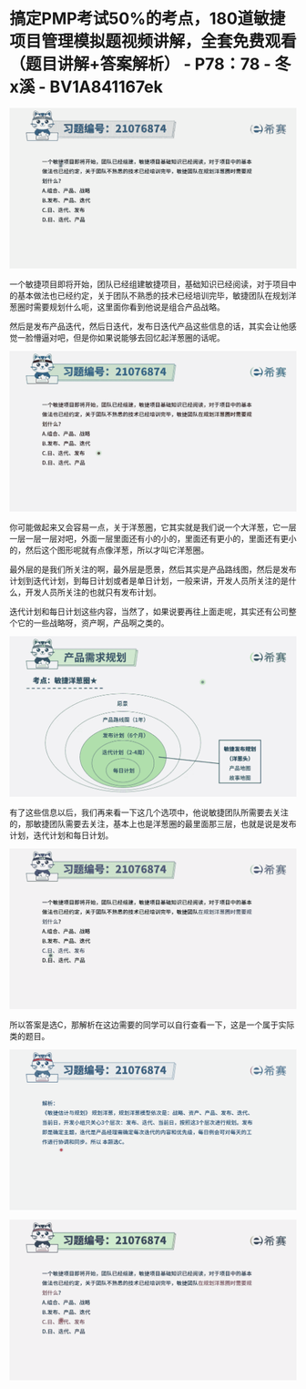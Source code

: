 # 搞定PMP考试50%的考点，180道敏捷项目管理模拟题视频讲解，全套免费观看（题目讲解+答案解析） - P78：78 - 冬x溪 - BV1A841167ek

![](img/74e27698217fb53c4c36ed4d973f1bef_0.png)

一个敏捷项目即将开始，团队已经组建敏捷项目，基础知识已经阅读，对于项目中的基本做法也已经约定，关于团队不熟悉的技术已经培训完毕，敏捷团队在规划洋葱圈时需要规划什么呃，这里面你看到他说是组合产品战略。

然后是发布产品迭代，然后日迭代，发布日迭代产品这些信息的话，其实会让他感觉一脸懵逼对吧，但是你如果说能够去回忆起洋葱圈的话呢。



![](img/74e27698217fb53c4c36ed4d973f1bef_2.png)

你可能做起来又会容易一点，关于洋葱圈，它其实就是我们说一个大洋葱，它一层一层一层一层对吧，外面一层里面还有小的小的，里面还有更小的，里面还有更小的，然后这个图形呢就有点像洋葱，所以才叫它洋葱圈。

最外层的是我们所关注的啊，最外层是愿景，然后其实是产品路线图，然后是发布计划到迭代计划，到每日计划或者是单日计划，一般来讲，开发人员所关注的是什么，开发人员所关注的也就只有发布计划。

迭代计划和每日计划这些内容，当然了，如果说要再往上面走呢，其实还有公司整个它的一些战略呀，资产啊，产品啊之类的。



![](img/74e27698217fb53c4c36ed4d973f1bef_4.png)

有了这些信息以后，我们再来看一下这几个选项中，他说敏捷团队所需要去关注的，那敏捷团队需要去关注，基本上也是洋葱圈的最里面那三层，也就是说是发布计划，迭代计划和每日计划。



![](img/74e27698217fb53c4c36ed4d973f1bef_6.png)

所以答案是选C，那解析在这边需要的同学可以自行查看一下，这是一个属于实际类的题目。

![](img/74e27698217fb53c4c36ed4d973f1bef_8.png)

![](img/74e27698217fb53c4c36ed4d973f1bef_9.png)